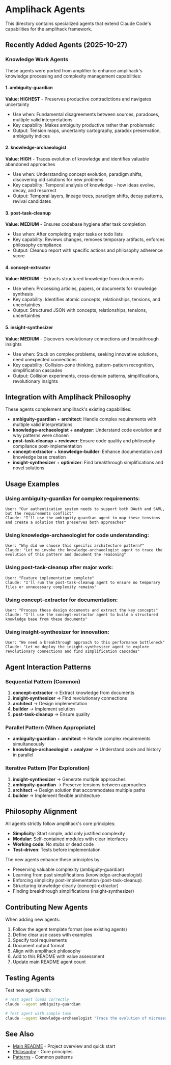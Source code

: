 # Amplihack Agents

This directory contains specialized agents that extend Claude Code's capabilities for the amplihack framework.

## Recently Added Agents (2025-10-27)

### Knowledge Work Agents

These agents were ported from amplifier to enhance amplihack's knowledge processing and complexity management capabilities:

#### 1. ambiguity-guardian
**Value: HIGHEST** - Preserves productive contradictions and navigates uncertainty

- Use when: Fundamental disagreements between sources, paradoxes, multiple valid interpretations
- Key capability: Makes ambiguity productive rather than problematic
- Output: Tension maps, uncertainty cartography, paradox preservation, ambiguity indices

#### 2. knowledge-archaeologist
**Value: HIGH** - Traces evolution of knowledge and identifies valuable abandoned approaches

- Use when: Understanding concept evolution, paradigm shifts, discovering old solutions for new problems
- Key capability: Temporal analysis of knowledge - how ideas evolve, decay, and resurrect
- Output: Temporal layers, lineage trees, paradigm shifts, decay patterns, revival candidates

#### 3. post-task-cleanup
**Value: MEDIUM** - Ensures codebase hygiene after task completion

- Use when: After completing major tasks or todo lists
- Key capability: Reviews changes, removes temporary artifacts, enforces philosophy compliance
- Output: Cleanup report with specific actions and philosophy adherence score

#### 4. concept-extractor
**Value: MEDIUM** - Extracts structured knowledge from documents

- Use when: Processing articles, papers, or documents for knowledge synthesis
- Key capability: Identifies atomic concepts, relationships, tensions, and uncertainties
- Output: Structured JSON with concepts, relationships, tensions, uncertainties

#### 5. insight-synthesizer
**Value: MEDIUM** - Discovers revolutionary connections and breakthrough insights

- Use when: Stuck on complex problems, seeking innovative solutions, need unexpected connections
- Key capability: Collision-zone thinking, pattern-pattern recognition, simplification cascades
- Output: Collision experiments, cross-domain patterns, simplifications, revolutionary insights

## Integration with Amplihack Philosophy

These agents complement amplihack's existing capabilities:

- **ambiguity-guardian** + **architect**: Handle complex requirements with multiple valid interpretations
- **knowledge-archaeologist** + **analyzer**: Understand code evolution and why patterns were chosen
- **post-task-cleanup** + **reviewer**: Ensure code quality and philosophy compliance post-implementation
- **concept-extractor** + **knowledge-builder**: Enhance documentation and knowledge base creation
- **insight-synthesizer** + **optimizer**: Find breakthrough simplifications and novel solutions

## Usage Examples

### Using ambiguity-guardian for complex requirements:
```
User: "Our authentication system needs to support both OAuth and SAML, but the requirements conflict"
Claude: "I'll use the ambiguity-guardian agent to map these tensions and create a solution that preserves both approaches"
```

### Using knowledge-archaeologist for code understanding:
```
User: "Why did we choose this specific architecture pattern?"
Claude: "Let me invoke the knowledge-archaeologist agent to trace the evolution of this pattern and document the reasoning"
```

### Using post-task-cleanup after major work:
```
User: "Feature implementation complete"
Claude: "I'll run the post-task-cleanup agent to ensure no temporary files or unnecessary complexity remains"
```

### Using concept-extractor for documentation:
```
User: "Process these design documents and extract the key concepts"
Claude: "I'll use the concept-extractor agent to build a structured knowledge base from these documents"
```

### Using insight-synthesizer for innovation:
```
User: "We need a breakthrough approach to this performance bottleneck"
Claude: "Let me deploy the insight-synthesizer agent to explore revolutionary connections and find simplification cascades"
```

## Agent Interaction Patterns

### Sequential Pattern (Common)
1. **concept-extractor** → Extract knowledge from documents
2. **insight-synthesizer** → Find revolutionary connections
3. **architect** → Design implementation
4. **builder** → Implement solution
5. **post-task-cleanup** → Ensure quality

### Parallel Pattern (When Appropriate)
- **ambiguity-guardian** + **architect** → Handle complex requirements simultaneously
- **knowledge-archaeologist** + **analyzer** → Understand code and history in parallel

### Iterative Pattern (For Exploration)
1. **insight-synthesizer** → Generate multiple approaches
2. **ambiguity-guardian** → Preserve tensions between approaches
3. **architect** → Design solution that accommodates multiple paths
4. **builder** → Implement flexible architecture

## Philosophy Alignment

All agents strictly follow amplihack's core principles:

- **Simplicity**: Start simple, add only justified complexity
- **Modular**: Self-contained modules with clear interfaces
- **Working code**: No stubs or dead code
- **Test-driven**: Tests before implementation

The new agents enhance these principles by:
- Preserving valuable complexity (ambiguity-guardian)
- Learning from past simplifications (knowledge-archaeologist)
- Enforcing simplicity post-implementation (post-task-cleanup)
- Structuring knowledge clearly (concept-extractor)
- Finding breakthrough simplifications (insight-synthesizer)

## Contributing New Agents

When adding new agents:
1. Follow the agent template format (see existing agents)
2. Define clear use cases with examples
3. Specify tool requirements
4. Document output format
5. Align with amplihack philosophy
6. Add to this README with value assessment
7. Update main README agent count

## Testing Agents

Test new agents with:
```bash
# Test agent loads correctly
claude --agent ambiguity-guardian

# Test agent with sample task
claude --agent knowledge-archaeologist "Trace the evolution of microservices architecture"
```

## See Also

- [Main README](../../README.md) - Project overview and quick start
- [Philosophy](.claude/context/PHILOSOPHY.md) - Core principles
- [Patterns](.claude/context/PATTERNS.md) - Common patterns
